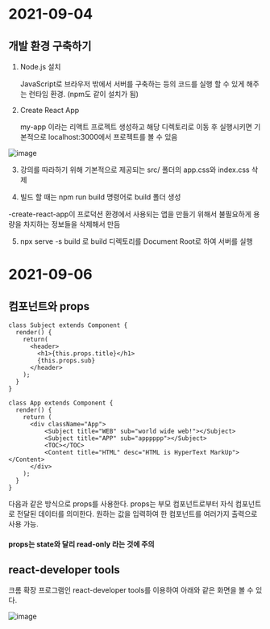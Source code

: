 # 2021-09-04

## 개발 환경 구축하기

1. Node.js 설치
  
   JavaScript로 브라우저 밖에서 서버를 구축하는 등의 코드를 실행 할 수 있게 해주는 런타임 환경. (npm도 같이 설치가 됨)
  
2. Create React App

   my-app 이라는 리액트 프로젝트 생성하고 해당 디렉토리로 이동 후 실행시키면 기본적으로 localhost:3000에서 프로젝트를 볼 수 있음

 ![image](https://user-images.githubusercontent.com/90030675/132092354-a8cf5820-ba97-40d9-8a18-521101edf4fd.png)
 
   

3. 강의를 따라하기 위해 기본적으로 제공되는 src/ 폴더의 app.css와 index.css 삭제


4. 빌드 할 때는 npm run build 명령어로 build 폴더 생성

  -create-react-app이 프로덕션 환경에서 사용되는 앱을 만들기 위해서 불필요하게 용량을 차지하는 정보들을 삭제해서 만듬
  
5. npx serve -s build 로 build 디렉토리를 Document Root로 하여 서버를 실행


# 2021-09-06

## 컴포넌트와 props

```
class Subject extends Component {
  render() {
    return(
      <header>
        <h1>{this.props.title}</h1>
        {this.props.sub}
      </header>
    );
  }
}

class App extends Component {
  render() {
    return (
      <div className="App">
          <Subject title="WEB" sub="world wide web!"></Subject>
          <Subject title="APP" sub="apppppp"></Subject>
          <TOC></TOC>
          <Content title="HTML" desc="HTML is HyperText MarkUp"></Content>
      </div>
    );
  }
}
```

 다음과 같은 방식으로 props를 사용한다.
 props는 부모 컴포넌트로부터 자식 컴포넌트로 전달된 데이터를 의미한다.
 원하는 값을 입력하여 한 컴포넌트를 여러가지 출력으로 사용 가능.
 
 #### props는 state와 달리 read-only 라는 것에 주의
 
 ## react-developer tools
 
 크롬 확장 프로그램인 react-developer tools를 이용하여 아래와 같은 화면을 볼 수 있다.
 
 ![image](https://user-images.githubusercontent.com/90030675/132222137-1f0b3047-2adc-4da0-aaab-06fc81b64bed.png)

 
 

